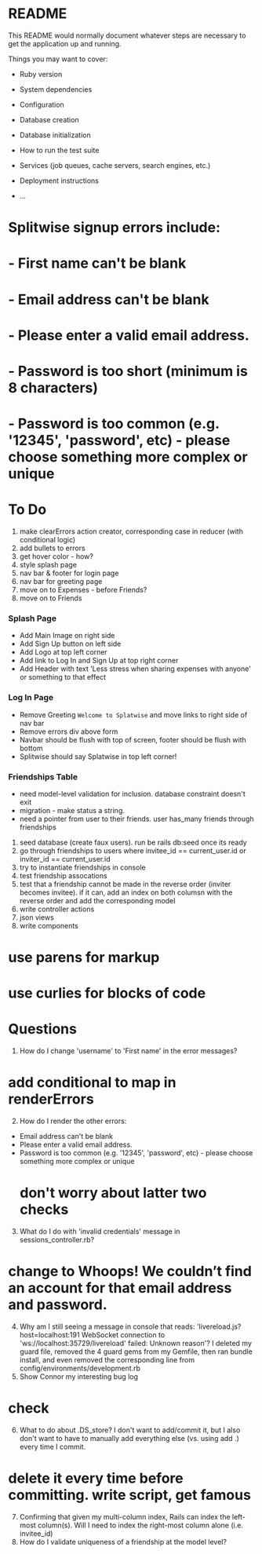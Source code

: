 # README

This README would normally document whatever steps are necessary to get the
application up and running.

Things you may want to cover:

* Ruby version

* System dependencies

* Configuration

* Database creation

* Database initialization

* How to run the test suite

* Services (job queues, cache servers, search engines, etc.)

* Deployment instructions

* ...

#  Splitwise signup errors include:
# - First name can't be blank
# - Email address can't be blank
# - Please enter a valid email address.
# - Password is too short (minimum is 8 characters)
# - Password is too common (e.g. '12345', 'password', etc) - please choose something more complex or unique

# To Do
1. make clearErrors action creator, corresponding case in reducer (with conditional logic)
2. add bullets to errors
3. get hover color - how?
4. style splash page
5. nav bar & footer for login page
6. nav bar for greeting page
7. move on to Expenses - before Friends?
8. move on to Friends

### Splash Page
- Add Main Image on right side
- Add Sign Up button on left side
- Add Logo at top left corner
- Add link to Log In and Sign Up at top right corner
- Add Header with text 'Less stress when sharing expenses with anyone' or something to that effect
​
### Log In Page
- Remove Greeting `Welcome to Splatwise` and move links to right side of nav bar
- Remove errors div above form
- Navbar should be flush with top of screen, footer should be flush with bottom
- Splitwise should say Splatwise in top left corner!

### Friendships Table
- need model-level validation for inclusion.  database constraint doesn't exit
- migration - make status a string.
- need a pointer from user to their friends.  user has_many friends through friendships


1. seed database (create faux users).  run be rails db:seed once its ready
2. go through friendships to users where invitee_id == current_user.id or inviter_id == current_user.id
3. try to instantiate friendships in console
4. test friendship assocations
5. test that a friendship cannot be made in the reverse order (inviter becomes invitee).  if it can, add an index on both columsn with the reverse order and add the corresponding model
6. write controller actions
7. json views
8. write components



  # use parens for markup
  # use curlies for blocks of code
# Questions
1. How do I change 'username' to 'First name' in the error messages?
  # add conditional to map in renderErrors
2. How do I render the other errors:
  - Email address can't be blank
  - Please enter a valid email address.
  - Password is too common (e.g. '12345', 'password', etc) - please choose something more complex or unique
    # don't worry about latter two checks
3. What do I do with 'invalid credentials' message in sessions_controller.rb?
  # change to Whoops! We couldn’t find an account for that email address and password.
4. Why am I still seeing a message in console that reads: 'livereload.js?host=localhost:191 WebSocket connection to 'ws://localhost:35729/livereload' failed: Unknown reason'?  I deleted my guard file, removed the 4 guard gems from my Gemfile, then ran bundle install, and even removed the corresponding line from config/environments/development.rb
5. Show Connor my interesting bug log
  # check
6. What to do about .DS_store?  I don't want to add/commit it, but I also don't want to have to manually add everything else (vs. using add .) every time I commit.
  # delete it every time before committing.  write script, get famous
7. Confirming that given my multi-column index, Rails can index the left-most column(s).  Will I need to index the right-most column alone (i.e. invitee_id) 
7. How do I validate uniqueness of a friendship at the model level?


  
